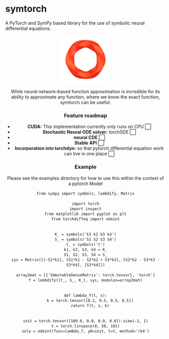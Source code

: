 # symtorch
A PyTorch and SymPy based library for the use of symbolic neural differential equations. 

<p align="center">
<img src="media/Logo.png" width="150" height="150">
</p>
<div align="center">

While neural network-based function approximation is incredible for its ability to approximate any function, where we know the exact function, symtorch can be useful.

### Feature roadmap

* **CUDA:** This implementation currently only runs on CPU ⬜️
* **Stochastic Neural ODE solver:** torchSDE ⬜️
* **neural CDE** ⬜️
* **Stable API**  ⬜️
* **Incorporation into torchdyn:** so that pytorch differential equation work can live in one place  ⬜️

### Example
Please see the examples directory for how to use this within the context of a pytorch Model

```python:
from sympy import symbols, lambdify, Matrix

import torch
import inspect
from matplotlib import pyplot as plt
from torchdiffeq import odeint


K_ = symbols('k1 k2 k3 k4')
S_ = symbols('S1 S2 S3 S4')
t_ = symbols('t')
k1, k2, k3, k4 = K_
S1, S2, S3, S4 = S_
sys = Matrix([[-S1*k1], [S1*k1 - S2*k2 + S3*k3], [S2*k2 - S3*k3 - S3*k4], [S3*k4]])

array2mat = [{'ImmutableDenseMatrix': torch.tensor}, 'torch']
f = lambdify([t_, S_, K_], sys, modules=array2mat)


def lambda_f(t, s):
    k = torch.tensor([0.1, 0.5, 0.5, 0.5])
    return f(t, s, k)


init = torch.tensor([100.0, 0.0, 0.0, 0.0]).view(-1, 1)
t = torch.linspace(0, 50, 101)
sola = odeint(func=lambda_f, y0=init, t=t, method='rk4')
```
